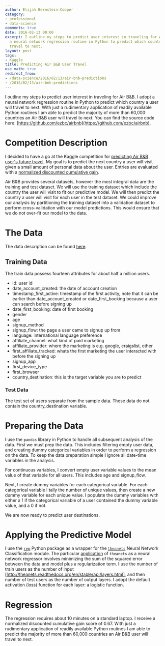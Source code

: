 ```yaml
---
author: Elijah Bernstein-Cooper
category:
- professional
- data-science
comments: true
date: 2016-02-13 00:00
excerpt: I outline my steps to predict user interest in traveling for Air B&B. I adopt
  a neural network regression routine in Python to predict which country a user will
  travel to next.
layout: post
tags:
- Kaggle
title: Predicting Air B&B User Travel
use_math: true
redirect_from:
- /data-science/2016/02/13/air-bnb-predictions
- /2016/02/13/air-bnb-predictions
---
```


I outline my steps to predict user interest in traveling for Air B&B. I adopt a
neural network regression routine in Python to predict which country a user will
travel to next. With just a rudimentary application of readily available Python
routines I am able to predict the majority of more than 60,000 countries an Air
B&B user will travel to next. You can find the source code here:
[https://github.com/ezbc/airbnb](https://github.com/ezbc/airbnb).



# Competition Description

I decided to have a go at the Kaggle competition for [predicting Air B&B user's
future travel](https://www.kaggle.com/c/airbnb-recruiting-new-user-bookings).
My goal is to predict the next country a user will visit given a small amount of
personal data about the user. Entries are evaluated with a [normalized
discounted cumulative
gain](https://www.kaggle.com/c/airbnb-recruiting-new-user-bookings/details/evaluation).

Air B&B provides several datasets, however the most integral data are the
training and test dataset. We will use the training dataset which include the
country the user will visit to fit our predictive model. We will then predict
the country a user will visit for each user in the test dataset. We could
improve our analysis by partitioning the training dataset into a validation
dataset to perform cross-validation with our model predictions. This would
ensure that we do not over-fit our model to the data.

# The Data

The data description can be found
[here](https://www.kaggle.com/c/airbnb-recruiting-new-user-bookings/data).

## Training Data

The train data possess fourteen attributes for about half a million users.

+ id: user id
+ date_account_created: the date of account creation
+ timestamp_first_active: timestamp of the first activity, note that it can be earlier than date_account_created or date_first_booking because a user can search before signing up
+ date_first_booking: date of first booking
+ gender
+ age
+ signup_method
+ signup_flow: the page a user came to signup up from
+ language: international language preference
+ affiliate_channel: what kind of paid marketing
+ affiliate_provider: where the marketing is e.g. google, craigslist, other
+ first_affiliate_tracked: whats the first marketing the user interacted with before the signing up
+ signup_app
+ first_device_type
+ first_browser
+ country_destination: this is the target variable you are to predict

### Test Data

The test set of users separate from the sample data. These data
do not contain the country_destination variable.

# Preparing the Data

I use the `pandas` library in Python to handle all subsequent analysis of the
data. First we must prep the data. This includes filtering empty user data, and
creating dummy categorical variables in order to perform a regression on the
data. To keep the data preparation simple I ignore all date-time variables in
the analysis.

For continuous variables, I convert empty user variable values to the mean value
of that variable for all users. This includes age and signup_flow.

Next, I create dummy variables for each categorical variable. For each
categorical variable I tally the number of unique values, then create a new
dummy variable for each unique value. I populate the dummy variables with either
a 1 if the categorical variable of a user contained the dummy variable value,
and a 0 if not.

We are now ready to predict user destinations.

# Applying the Predictive Model

I use the [`rep`](http://yandex.github.io/rep/) Python package as a wrapper for
the [`theanets`](https://pypi.python.org/pypi/theanets) Neural Network
Classification module. The particular
[application](http://theanets.readthedocs.org/en/stable/api/models.html) of
`theanets` as a neural network regressor involves minimizing the sum of the
squared error between the data and model plus a regularization term.  I use the
number of train users as the number of input
[http://theanets.readthedocs.org/en/stable/api/layers.html], and then number of
test users as the number of output layers. I adopt the default activation (loss)
function for each layer: a logistic function.

# Regression

The regression requires about 10 minutes on a standard laptop. I receive a
normalized discounted cumulative gain score of $0.67$. With just a rudimentary
application of readily available Python routines I am able to predict the
majority of more than 60,000 countries an Air B&B user will travel to next.